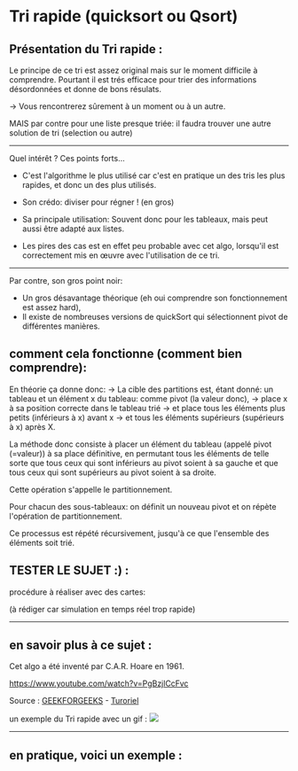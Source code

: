 # Tri rapide (quicksort ou Qsort)



## Présentation du Tri rapide : 

Le principe de ce tri est assez original mais sur le moment difficile à comprendre.
Pourtant il est trés efficace pour trier des informations désordonnées et donne de bons résulats.

-> Vous rencontrerez sûrement à un moment ou à un autre.

MAIS par contre pour une liste presque triée: il faudra trouver une autre solution de tri (selection ou autre) 

_____________
Quel intérêt ? Ces points forts...

* C'est l'algorithme le plus utilisé car c'est en pratique un des tris les plus rapides, et donc un des plus utilisés.
* Son crédo: diviser pour régner ! (en gros)

* Sa principale utilisation:
Souvent donc pour les tableaux, mais peut aussi être adapté aux listes.

* Les pires des cas est en effet peu probable avec cet algo, lorsqu'il est correctement mis en œuvre avec l'utilisation de ce tri.

_____________

Par contre, son gros point noir:
- Un gros désavantage théorique (eh oui comprendre son fonctionnement est assez hard), 
- Il existe de nombreuses versions de quickSort qui sélectionnent pivot de différentes manières.




## comment cela fonctionne (comment bien comprendre): 

En théorie ça donne donc:
-> La cible des partitions est, étant donné: un tableau et un élément x du tableau: comme pivot (la valeur donc), 
-> place x à sa position correcte dans le tableau trié 
-> et place tous les éléments plus petits (inférieurs à x) avant x 
-> et tous les éléments supérieurs (supérieurs à x) après X. 

La méthode donc consiste à placer un élément du tableau (appelé pivot (=valeur)) à sa place définitive, en permutant tous les éléments de telle sorte que
tous ceux qui sont inférieurs au pivot soient à sa gauche 
et que tous ceux qui sont supérieurs au pivot soient à sa droite.

Cette opération s'appelle le partitionnement. 

Pour chacun des sous-tableaux:
on définit un nouveau pivot et on répète l'opération de partitionnement. 

Ce processus est répété récursivement, jusqu'à ce que l'ensemble des éléments soit trié.


## TESTER LE SUJET :) : 
procédure à réaliser avec des cartes:

(à rédiger car simulation en temps réel trop rapide)




_________________________________________________________________________________

## en savoir plus à ce sujet : 

Cet algo a été inventé par C.A.R. Hoare en 1961.

https://www.youtube.com/watch?v=PgBzjlCcFvc


Source : [GEEKFORGEEKS](https://www.youtube.com/watch?v=PgBzjlCcFvc) - 
         [Turoriel](http://sdz.tdct.org/sdz/le-tri-par-tas.html)

un exemple du Tri rapide avec un gif : ![](images/xxxxxxx.gif)

_________________________________________________________________________________

## en pratique, voici un exemple : 

